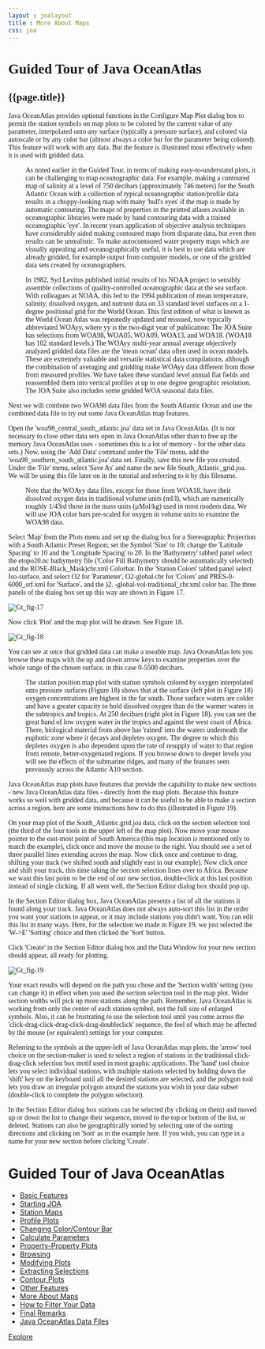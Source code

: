 ```yaml
---
layout : joalayout
title : More About Maps
css: joa
---
```

<center>
<div id="container" class="tour page  row-fluid" style="max-width:125vh;text-align:left;">
<div id="main_content" class="contained span8">
<div id="top"></div>
<div id="guided_tour" style="font-family:verdana;">
	<h1>Guided Tour of Java OceanAtlas </h1>
	<h2>{{page.title}}</h2>
	<div id="guided_tour_content">

<p>Java OceanAtlas provides optional functions in the Configure Map Plot dialog box to permit the station symbols on map plots to be colored by the current value of any parameter, interpolated onto any surface (typically a pressure surface), and colored via autoscale or by any color bar (almost always a color bar for the parameter being colored). This feature will work with any data. But the feature is illustrated most effectively when it is used with gridded data.</p>

<p style="padding-left:35px;">As noted earlier in the Guided Tour, in terms of making easy-to-understand plots, it can be challenging to map oceanographic data. For example, making a contoured map of salinity at a level of 750 decibars (approximately 746 meters) for the South Atlantic Ocean with a collection of typical oceanographic station/profile data results in a choppy-looking map with many 'bull's eyes' if the map is made by automatic contouring. The maps of properties in the printed atlases available in oceanographic libraries were made by hand contouring data with a trained oceanographic 'eye'. In recent years application of objective analysis techniques have considerably aided making contoured maps from disparate data, but even then results can be unrealistic. To make autocontoured water property maps which are visually appealing and oceanographically useful, it is best to use data which are already gridded, for example output from computer models, or one of the gridded data sets created by oceanographers.</p>

<p style="padding-left:35px;">In 1982, Syd Levitus published initial results of his NOAA project to sensibly assemble collections of quality-controlled oceanographic data at the sea surface. With colleagues at NOAA, this led to the 1994 publication of mean temperature, salinity, dissolved oxygen, and nutrient data on 33 standard level surfaces on a 1-degree positional grid for the World Ocean. This first edition of what is known as the World Ocean Atlas was repeatedly updated and reissued, now typically abbreviated WOAyy, where yy is the two-digit year of publication: The JOA Suite has selections from WOA98, WOA05, WOA09, WOA13, and WOA18. (WOA18 has 102 standard levels.) The WOAyy multi-year annual average objectively analyzed gridded data files are the 'mean ocean' data often used in ocean models. These are extremely valuable and versatile statistical data compilations, although the combination of averaging and gridding make WOAyy data different from those from measured profiles. We have taken these standard level annual flat fields and reassembled them into vertical profiles at up to one degree geographic resolution. The JOA Suite also includes some gridded WOA seasonal data files.</p>

<p>Next we will combine two WOA98 data files from the South Atlantic Ocean and use the combined data file to try out some Java OceanAtlas map features.</p>

<p>Open the 'woa98_central_south_atlantic.joa' data set in Java OceanAtlas. (It is not necessary to close other data sets open in Java OceanAtlas other than to free up the memory Java OceanAtlas uses - sometimes this is a lot of memory - for the other data sets.) Now, using the 'Add Data' command under the 'File' menu, add the 'woa98_southern_south_atlantic.joa' data set. Finally, save this new file you created. Under the 'File' menu, select 'Save As' and name the new file South_Atlantic_grid.joa. We will be using this file later on in the tutorial and referring to it by this filename.</p>

<p style="padding-left:35px;">Note that the WOAyy data files, except for those from WOA18, have their dissolved oxygen data in traditional volume units (ml/l), which are numerically roughly 1/43rd those in the mass units (µMol/kg) used in most modern data. We will use JOA color bars pre-scaled for oxygen in volume units to examine the WOA98 data.</p>

<p>Select 'Map' from the Plots menu and set up the dialog box for a Stereographic Projection with a South Atlantic Preset Region; set the Symbol 'Size' to 10; change the 'Latitude Spacing' to 10 and the 'Longitude Spacing' to 20. In the 'Bathymetry' tabbed panel select the etopo20.nc bathymetry file ('Color Fill Bathymetry should be automatically selected) and the ROSE-Black_Mask)cbr.xml Colorbar. In the 'Station Colors' tabbed panel select Iso-surface, and select O2 for 'Parameter', O2-global.cbr for 'Colors' and PRES-0-6000_srf.xml for 'Surface', and the )2. -global-vol-traditional_cbr.xml color bar. The three panels of the dialog box set up this way are shown in Figure 17.</p>


<img alt="Gt_fig-17" class="gt_image" src="assets/images/fig17.png">


<p>Now click 'Plot' and the map plot will be drawn. See Figure 18.</p>


<img alt="Gt_fig-18" class="gt_image" src="assets/images/fig18.png">


<p>You can see at once that gridded data can make a useable map. Java OceanAtlas lets you browse these maps with the up and down arrow keys to examine properties over the whole range of the chosen surface, in this case 0-5500 decibars.</p>

<p class="oceanography_text" style="padding-left:35px;">The station position map plot with station symbols colored by oxygen interpolated onto pressure surfaces (Figure 18) shows that at the surface (left plot in Figure 18) oxygen concentrations are highest in the far south. Those surface waters are colder and have a greater capacity to hold dissolved oxygen than do the warmer waters in the subtropics and tropics. At 250 decibars (right plot in Figure 18), you can see the great band of low oxygen water in the tropics and against the west coast of Africa. There, biological material from above has 'rained' into the waters underneath the euphotic zone where it decays and depletes oxygen. The degree to which this depletes oxygen is also dependent upon the rate of resupply of water to that region from remote, better-oxygenated regions. If you browse down to deeper levels you will see the effects of the submarine ridges, and many of the features seen previously across the Atlantic A10 section.</p>

<p>Java OceanAtlas map plots have features that provide the capability to make new sections - new Java OceanAtlas data files - directly from the map plots. Because this feature works so well with gridded data, and because it can be useful to be able to make a section across a region, here are some instructions how to do this (illustrated in Figure 19).</p>

<p>On your map plot of the South_Atlantic.grid.joa data, click on the section selection tool (the third of the four tools in the upper left of the map plot). Now move your mouse pointer to the east-most point of South America (this map location is mentioned only to match the example), click once and move the mouse to the right. You should see a set of three parallel lines extending across the map. Now click once and continue to drag, shifting your track (we shifted south and slightly east in our example). Now click once and shift your track, this time taking the section selection lines over to Africa. Because we want this last point to be the end of our new section, double-click at this last position instead of single clicking. If all went well, the Section Editor dialog box should pop up.</p>

<p>In the Section Editor dialog box, Java OceanAtlas presents a list of all the stations it found along your track. Java OceanAtlas does not always auto-sort this list in the order you want your stations to appear, or it may include stations you didn't want. You can edit this list in many ways. Here, for the selection we made in Figure 19, we just selected the 'W->E' 'Sorting' choice and then clicked the 'Sort' button.</p>

<p>Click 'Create' in the Section Editor dialog box and the Data Window for your new section should appear, all ready for plotting.</p>


<img alt="Gt_fig-19" class="gt_image" src="assets/images/fig19.png">


<p>Your exact results will depend on the path you chose and the 'Section width' setting (you can change it) in effect when you used the section selection tool in the map plot. Wider section widths will pick up more stations along the path. Remember, Java OceanAtlas is working from only the center of each station symbol, not the full size of enlarged symbols. Also, it can be frustrating to use the selection tool until you come across the 'click-drag-click-drag-click-drag-doubleclick' sequence, the feel of which may be affected by the mouse (or equivalent) settings for your computer.</p>

<p>Referring to the symbols at the upper-left of Java OceanAtlas map plots, the 'arrow' tool choice on the section-maker is used to select a region of stations in the traditional click-drag-click selection box motif used in most graphic applications. The 'hand' tool choice lets you select individual stations, with multiple stations selected by holding down the 'shift' key on the keyboard until all the desired stations are selected, and the polygon tool lets you draw an irregular polygon around the stations you wish in your data subset (double-click to complete the polygon selection).</p>

<p>In the Section Editor dialog box stations can be selected (by clicking on them) and moved up or down the list to change their sequence, moved to the top or bottom of the list, or deleted. Stations can also be geographically sorted by selecting one of the sorting directions and clicking on 'Sort' as in the example here. If you wish, you can type in a name for your new section before clicking 'Create'.</p>

</div>
</div>
    </div>     
    <div id="right" class="span4">        
<h1>Guided Tour of Java OceanAtlas</h1>
<ul>
<li><a href="1.html">Basic Features</a></li>
<li><a href="2.html">Starting JOA</a></li>
<li><a href="3.html">Station Maps</a></li>
<li><a href="4.html">Profile Plots</a></li>
<li><a href="5.html">Changing Color/Contour Bar</a></li>
<li><a href="6.html">Calculate Parameters</a></li>
<li><a href="7.html">Property-Property Plots</a></li>
<li><a href="8.html">Browsing</a></li>
<li><a href="9.html">Modifying Plots</a></li>
<li><a href="10.html">Extracting Selections</a></li>
<li><a href="11.html">Contour Plots</a></li>
<li><a href="12.html">Other Features</a></li>
<li class="active"><a href="13.html">More About Maps</a></li>
<li><a href="14.html">How to Filter Your Data</a></li>
<li><a href="15.html">Final Remarks</a></li>
<li><a href="16.html">Java OceanAtlas Data Files</a></li>
</ul>

<p><a class="cta-btn align-middle" href="joa.html">Explore</a></p>
        </div>       
      </div>
</center>
